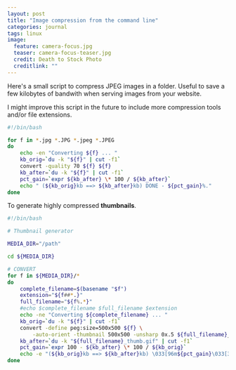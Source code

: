 ```yaml
---
layout: post
title: "Image compression from the command line"
categories: journal
tags: linux
image:
  feature: camera-focus.jpg
  teaser: camera-focus-teaser.jpg
  credit: Death to Stock Photo
  creditlink: ""
---
```

Here's a small script to compress JPEG images in a folder.
Useful to save a few kilobytes of bandwith when serving images from your website.

I might improve this script in the future to include more compression tools and/or file extensions.

``` Bash
#!/bin/bash

for f in *.jpg *.JPG *.jpeg *.JPEG
do
    echo -en "Converting ${f} ... "
    kb_orig=`du -k "${f}" | cut -f1`
    convert -quality 70 ${f} ${f}
    kb_after=`du -k "${f}" | cut -f1`
    pct_gain=`expr ${kb_after} \* 100 / ${kb_after}`
    echo " (${kb_orig}kb ==> ${kb_after}kb) DONE - ${pct_gain}%."
done
```

To generate highly compressed **thumbnails**.
``` Bash
#!/bin/bash

# Thumbnail generator

MEDIA_DIR="/path"

cd ${MEDIA_DIR}

# CONVERT
for f in ${MEDIA_DIR}/*
do
    complete_filename=$(basename "$f")
    extension="${f##*.}"
    full_filename="${f%.*}"
    #echo $complete_filename $full_filename $extension
    echo -ne "Converting ${complete_filename} ... "
    kb_orig=`du -k "${f}" | cut -f1`
    convert -define peg:size=500x500 ${f} \
        -auto-orient -thumbnail 500x500 -unsharp 0x.5 ${full_filename}_thumb.gif
    kb_after=`du -k "${full_filename}_thumb.gif" | cut -f1`
    pct_gain=`expr 100 - ${kb_after} \* 100 / ${kb_orig}`
    echo -e "(${kb_orig}kb ==> ${kb_after}kb) \033[96m${pct_gain}\033[39m%."
done
```
